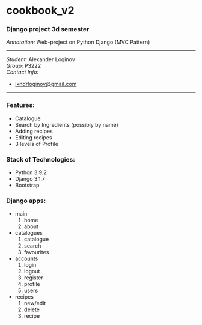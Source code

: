 # cookbook_v2
### Django project 3d semester
*Annotation:* Web-project on Python Django (MVC Pattern)
***
*Student:* Alexander Loginov  
*Group:* P3222  
*Contact Info:*
* lxndrloginov@gmail.com  
***
### Features:
* Catalogue
* Search by Ingredients (possibly by name)
* Adding recipes
* Editing recipes
* 3 levels of Profile

### Stack of Technologies:
* Python 3.9.2
* Django 3.1.7
* Bootstrap

### Django apps:
* main
  1. home
  1. about
* catalogues
  1. catalogue
  1. search
  2. favourites
* accounts
  1. login
  2. logout
  3. register
  4. profile
  5. users
* recipes
  1. new/edit
  1. delete
  1. recipe
